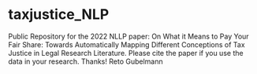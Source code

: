 # taxjustice_NLP
Public Repository for the 2022 NLLP paper: On What it Means to Pay Your Fair Share: Towards Automatically Mapping Different Conceptions of Tax Justice in Legal Research Literature. Please cite the paper if you use the data in your research. Thanks! Reto Gubelmann

